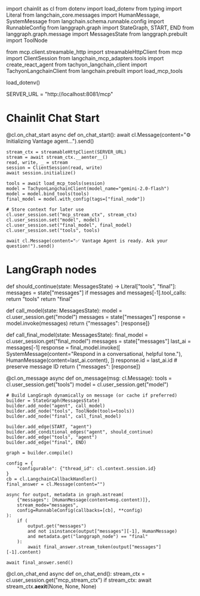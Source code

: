 import chainlit as cl
from dotenv import load_dotenv
from typing import Literal
from langchain_core.messages import HumanMessage, SystemMessage
from langchain.schema.runnable.config import RunnableConfig
from langgraph.graph import StateGraph, START, END
from langgraph.graph.message import MessagesState
from langgraph.prebuilt import ToolNode

from mcp.client.streamable_http import streamableHttpClient
from mcp import ClientSession
from langchain_mcp_adapters.tools import create_react_agent
from tachyon_langchain_client import TachyonLangchainClient
from langchain.prebuilt import load_mcp_tools

load_dotenv()

SERVER_URL = "http://localhost:8081/mcp"

# Chainlit Chat Start
@cl.on_chat_start
async def on_chat_start():
    await cl.Message(content="⚙️ Initializing Vantage agent...").send()

    stream_ctx = streamableHttpClient(SERVER_URL)
    stream = await stream_ctx.__aenter__()
    read, write, _ = stream
    session = ClientSession(read, write)
    await session.initialize()

    tools = await load_mcp_tools(session)
    model = TachyonLangchainClient(model_name="gemini-2.0-flash")
    model = model.bind_tools(tools)
    final_model = model.with_config(tags=["final_node"])

    # Store context for later use
    cl.user_session.set("mcp_stream_ctx", stream_ctx)
    cl.user_session.set("model", model)
    cl.user_session.set("final_model", final_model)
    cl.user_session.set("tools", tools)

    await cl.Message(content="✅ Vantage Agent is ready. Ask your question!").send()

# LangGraph nodes
def should_continue(state: MessagesState) -> Literal["tools", "final"]:
    messages = state["messages"]
    if messages and messages[-1].tool_calls:
        return "tools"
    return "final"

def call_model(state: MessagesState):
    model = cl.user_session.get("model")
    messages = state["messages"]
    response = model.invoke(messages)
    return {"messages": [response]}

def call_final_model(state: MessagesState):
    final_model = cl.user_session.get("final_model")
    messages = state["messages"]
    last_ai = messages[-1]
    response = final_model.invoke([
        SystemMessage(content="Respond in a conversational, helpful tone."),
        HumanMessage(content=last_ai.content),
    ])
    response.id = last_ai.id  # preserve message ID
    return {"messages": [response]}

@cl.on_message
async def on_message(msg: cl.Message):
    tools = cl.user_session.get("tools")
    model = cl.user_session.get("model")

    # Build LangGraph dynamically on message (or cache if preferred)
    builder = StateGraph(MessagesState)
    builder.add_node("agent", call_model)
    builder.add_node("tools", ToolNode(tools=tools))
    builder.add_node("final", call_final_model)

    builder.add_edge(START, "agent")
    builder.add_conditional_edges("agent", should_continue)
    builder.add_edge("tools", "agent")
    builder.add_edge("final", END)

    graph = builder.compile()

    config = {
        "configurable": {"thread_id": cl.context.session.id}
    }
    cb = cl.LangchainCallbackHandler()
    final_answer = cl.Message(content="")

    async for output, metadata in graph.astream(
        {"messages": [HumanMessage(content=msg.content)]},
        stream_mode="messages",
        config=RunnableConfig(callbacks=[cb], **config)
    ):
        if (
            output.get("messages")
            and not isinstance(output["messages"][-1], HumanMessage)
            and metadata.get("langgraph_node") == "final"
        ):
            await final_answer.stream_token(output["messages"][-1].content)

    await final_answer.send()

@cl.on_chat_end
async def on_chat_end():
    stream_ctx = cl.user_session.get("mcp_stream_ctx")
    if stream_ctx:
        await stream_ctx.__aexit__(None, None, None)

